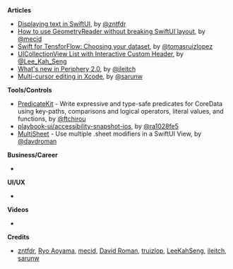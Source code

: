 
**Articles**

* [Displaying text in SwiftUI](https://fivestars.blog/swiftui/displaying-text-swiftui.html), by [@zntfdr](https://twitter.com/zntfdr)
* [How to use GeometryReader without breaking SwiftUI layout](https://swiftwithmajid.com/2020/11/04/how-to-use-geometryreader-without-breaking-swiftui-layout/), by [@mecid](https://twitter.com/mecid)
* [Swift for TensforFlow: Choosing your dataset](https://www.47deg.com/blog/s4tf-choosing-dataset/), by [@tomasruizlopez](https://twitter.com/tomasruizlopez)
* [UICollectionView List with Interactive Custom Header](https://swiftsenpai.com/development/list-interactive-custom-header/), by [@Lee_Kah_Seng](https://twitter.com/Lee_Kah_Seng)
* [What's new in Periphery 2.0](https://github.com/peripheryapp/periphery/wiki/What's-new-in-Periphery-2.0), by [@ileitch](https://github.com/ileitch)
* [Multi-cursor editing in Xcode](https://sarunw.com/posts/multi-cursor-editing-in-xcode/), by [@sarunw](https://twitter.com/sarunw)

**Tools/Controls**

* [PredicateKit](https://github.com/ftchirou/PredicateKit) -  Write expressive and type-safe predicates for CoreData using key-paths, comparisons and logical operators, literal values, and functions, by [@ftchirou](https://twitter.com/ftchirou)
* [playbook-ui/accessibility-snapshot-ios](https://github.com/playbook-ui/accessibility-snapshot-ios), by [@ra1028fe5](https://twitter.com/ra1028fe5)
* [MultiSheet](https://github.com/davdroman/MultiSheet) - Use multiple .sheet modifiers in a SwiftUI View, by [@davdroman](https://github.com/davdroman)

**Business/Career**

* 

**UI/UX**

* 

**Videos**

* 

**Credits**

* [zntfdr](https://github.com/zntfdr), [Ryo Aoyama](https://github.com/ra1028), [mecid](https://github.com/mecid), [David Roman](https://github.com/davdroman), [truizlop](https://github.com/truizlop), [LeeKahSeng](https://github.com/LeeKahSeng), [ileitch](https://github.com/ileitch), [sarunw](https://github.com/sarunw)
